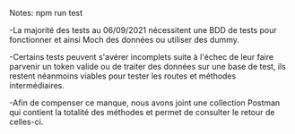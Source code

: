 Notes:
npm run test

-La majorité des tests au 06/09/2021 nécessitent une BDD de tests pour fonctionner et ainsi Moch des données ou utiliser des dummy.

-Certains tests peuvent s'avérer incomplets suite à l'échec de leur faire parvenir un token valide ou de traiter des données sur une base de test, ils restent néanmoins viables pour tester les routes et méthodes intermédiaires.

-Afin de compenser ce manque, nous avons joint une collection Postman qui contient la totalité des méthodes et permet de consulter le retour de celles-ci.